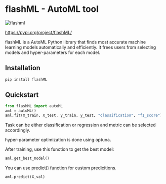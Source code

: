 # flashML - AutoML tool

![flashml](https://user-images.githubusercontent.com/45726271/141427996-262fdb57-59e5-4969-b973-2b0807e212be.png)

https://pypi.org/project/flashML/

flashML is a AutoML Python library that finds most accurate machine learning models automatically and efficiently.
It frees users from selecting models and hyper-parameters for each model.

## Installation

```bash
pip install flashML
```
## Quickstart

```python
from flashML import autoML
aml = autoML()
aml.fit(X_train, X_test, y_train, y_test, "classification", "f1_score")
```
Task can be either classification or regression and metric can be selected accordingly.

hyper-parameter optimization is done using optuna.

After training, use this function to get the best model:

```python
aml.get_best_model()
```

You can use predict() function for custom predicitions.

```python
aml.predict(X_val)
```

